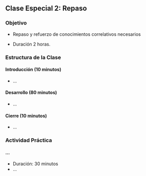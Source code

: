 ## Clase Especial 2: Repaso
### Objetivo
- Repaso y refuerzo de conocimientos correlativos necesarios 

- Duración 2 horas.

### Estructura de la Clase
#### Introducción (10 minutos)
- ...
#### Desarrollo (80 minutos)
- ...
#### Cierre (10 minutos)
- ...

### Actividad Práctica

#### ...
- Duración: 30 minutos
- ...